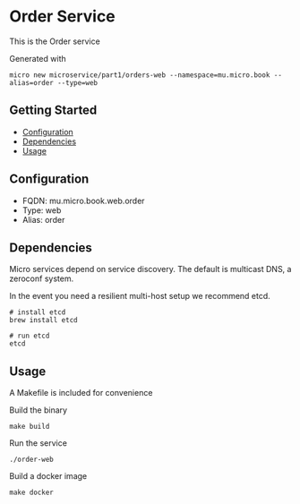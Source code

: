 # Order Service

This is the Order service

Generated with

```
micro new microservice/part1/orders-web --namespace=mu.micro.book --alias=order --type=web
```

## Getting Started

- [Configuration](#configuration)
- [Dependencies](#dependencies)
- [Usage](#usage)

## Configuration

- FQDN: mu.micro.book.web.order
- Type: web
- Alias: order

## Dependencies

Micro services depend on service discovery. The default is multicast DNS, a zeroconf system.

In the event you need a resilient multi-host setup we recommend etcd.

```
# install etcd
brew install etcd

# run etcd
etcd
```

## Usage

A Makefile is included for convenience

Build the binary

```
make build
```

Run the service
```
./order-web
```

Build a docker image
```
make docker
```